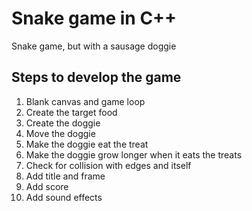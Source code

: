 # Snake game in C++

Snake game, but with a sausage doggie

## Steps to develop the game
1. Blank canvas and game loop
2. Create the target food
3. Create the doggie
4. Move the doggie
5. Make the doggie eat the treat
6. Make the doggie grow longer when it eats the treats
7. Check for collision with edges and itself
8. Add title and frame
9. Add score
10. Add sound effects